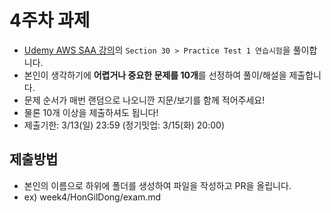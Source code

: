 # 4주차 과제 
- [Udemy AWS SAA 강의](https://www.udemy.com/course/best-aws-certified-solutions-architect-associate/)의 `Section 30 > Practice Test 1 연습시험`을 풀이합니다.
- 본인이 생각하기에 **어렵거나 중요한 문제를 10개**를 선정하여 풀이/해설을 제출합니다.
- 문제 순서가 매번 랜덤으로 나오니깐 지문/보기를 함께 적어주세요!
- 물론 10개 이상을 제출하셔도 됩니다!
- 제출기한: 3/13(일) 23:59 (정기밋업: 3/15(화) 20:00)

## 제출방법
- 본인의 이름으로 하위에 폴더를 생성하여 파일을 작성하고 PR을 올립니다.
- ex) week4/HonGilDong/exam.md
